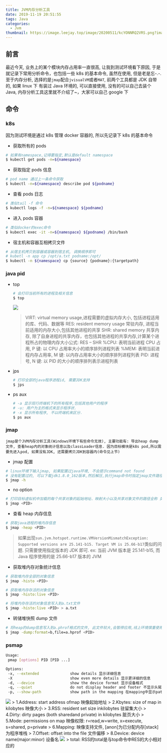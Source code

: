 ```yaml
---
title: JVM内存分析工具
date: 2019-11-19 20:51:55
tags: Java
categories:
  - Jvm
thumbnail: https://image.leejay.top/image/20200511/kcYONNRQ2VRS.png?imageslim
---
```


## 前言

最近今天, 业务上的某个模块内存占用率一直很高, 让我到测试环境看下原因, 于是就记录下常用分析命令，也包括一些 k8s 的基本命令, 虽然在使用, 但是老是忘-.-. 至于内存分析, 选择的是`jmap`配合`jvisualVM`或者`MAT`, 前两个工具都是 JDK 自带的, 如果 linux 下 有装过 Java 环境的, 可以直接使用, 没有的可以自己去装个 Java, 内存分析工具这里就不介绍了~，大家可以自己 google 下

## 命令

### k8s

因为测试环境是通过 k8s 管理 docker 容器的, 所以先记录下 k8s 的基本命令

- 获取所有的 pods

```bash
# 如果有namespace,记得要指定,默认是default namespace
$ kubectl get pods -n=${namespace}
```
<!--more-->
- 获取指定 pods 信息

```bash
# pod name 通过上一条命令获取
$ kubectl -n=${namespace} describe pod ${podname}
```

- 查看 pods 日志

```bash
# 类似tail -f 命令
$ kubectl logs -f -n=${namespace} ${podname}
```

- 进入 pods 容器

```bash
# 类似docker的exec命令
$ kubectl exec -it -n=${namespace} ${podname} /bin/bash
```

- 宿主机和容器互相拷贝文件

```bash
# 从宿主机拷贝到容器或容器到宿主机, 调换顺序即可
# kubetl -n app cp /opt/a.txt podname:/opt/
$ kubectl -n ${namespace} cp {source} {podname}:{targetpath}
```

### java pid

- top

  ```bash
  # 会打印当前所有的进程及相关信息
  $ top
  ```

  <img src="https://ftp.bmp.ovh/imgs/2019/11/788e8928671051de.png">

  > VIRT: virtual memory usage,进程需要的虚拟内存大小, 包括进程适用的库、代码、数据等
  > RES: resident memory usage 常驻内存, 进程当前适用的内存大小,包括其他进程的共享
  > SHR: shared memory 共享内存, 除了自身进程的共享内存，也包括其他进程的共享内存,计算某个进程所占的物理内存大小公式: RES – SHR
  > %CPU: 表明当前进程 CPU 占用, P 键: 以 CPU 占用率大小的顺序排列进程列表
  > %MEM: 表明当前进程内存占用率, M 键: 以内存占用率大小的顺序排列进程列表
  > PID: 进程号, N 键: 以 PID 的大小的顺序排列表示进程列表

- jps

  ```bash
  # 打印全部的java程序进程id, 需要JDK支持
  $ jps
  ```

- ps aux

  ```bash
  # -a 显示现行终端机下的所有程序,包括其他用户的程序
  # -u: 用户为主的格式来显示程序状.
  # -x 显示所有程序, 不以终端机来区分.
  $ ps aux
  ```

### jmap

`jmap是个JVM内存分析工具(Windows环境下有些命令无效), 主要功能有: 导出heap dump文件, 查看heap内的对象统计信息以及classLoader信息. 因为目标模块是k8s pod,所以需要先进入pod, 如果没有JDK, 还需要拷贝JDK到容器内(命令见上节)`

- jmap 配置

```bash
# linux环境下输入jmap, 如果配置过java环境, 不会提示command not found
# 没有配置过的, 可以下载jdk1.8.0_162版本,然后解压,执行jmap命令时指定jmap文件路径 ex: /opt/jdk1.8/bin/jmap
$ jmap -h
```

- no option

```bash
# 打印目标虚拟机中加载的每个共享对象的起始地址、映射大小以及共享对象文件的路径全称 类似pmap命令
$ jmap <PID>
```

- 查看 heap 内存信息

```bash
# 获取java进程的堆内存信息
$ jmap -heap <PID>
```

> 如果出现`sun.jvm.hotspot.runtime.VMVersionMismatchException: Supported versions are 25.141-b15. Target VM is 25.66-b17`类似的问题. 只需要使用指定版本的 JDK 即可. ex: 当前 JVM 版本是 25.141-b15, 而 Java 程序使用的是 25.66-b17 版本的 JVM

- 获取堆内存对象统计信息

```bash
# 获取堆内存全部的对象信息
$ jmap -histo <PID>

# 获取堆内存存活的对象信息
$ jmap -histo:live <PID>

# 将堆内存存活的对象信息写入到a.txt文件
$ jmap -histo:live <PID> > a.txt
```

- 转储堆快照 dump 文件

```bash
# 将heap的dump信息写入到a.phrof格式的文件, 此文件较大,会暂停应用,线上环境慎重使用
$ jmap -dump:format=b,file=a.hprof <PID>
```

### psmap

```bash
Usage:
 pmap [options] PID [PID ...]

Options:
 -x, --extended              show details 显示详细信息
 -X                          show even more details 显示更详细的信息
 -d, --device                show the device format 显示设备格式
 -q, --quiet                 do not display header and footer 不显示头尾行
 -p, --show-path             show path in the mapping 在mapping中显示path路径
```

<img src="https://ftp.bmp.ovh/imgs/2019/11/1bcc0a25f819f7ec.png">
> 1.Address: start address ofmap  映像起始地址
> 2.Kbytes: size of map in kilobytes  映像大小
> 3.RSS: resident set size inkilobytes  驻留集大小
> 4.Dirty:  dirty pages (both sharedand private) in kilobytes  脏页大小
> 5.Mode:  permissions on map 映像权限: r=read,w=write, x=execute, s=shared, p=private
> 6.Mapping: 映像支持文件, [anon]为已分配内存[stack]为程序堆栈
> 7.Offset: offset into the file  文件偏移
> 8.Device:  device name(major:minor)  设备名

<img src="https://ftp.bmp.ovh/imgs/2019/11/4a77290667ded5b0.png">
> total: RSS的total是与top命令中RES的大小相对应的
